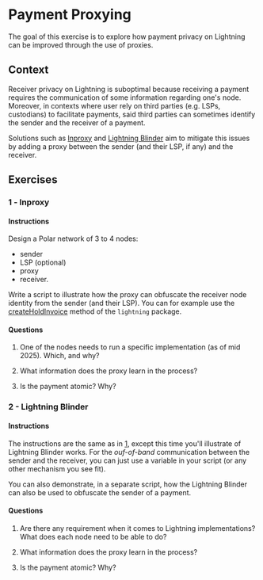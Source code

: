 # Payment Proxying

The goal of this exercise is to explore how payment privacy on Lightning can be improved through the use of proxies.

## Context

Receiver privacy on Lightning is suboptimal because receiving a payment requires the communication of some information regarding one's node. Moreover, in contexts where user rely on third parties (e.g. LSPs, custodians) to facilitate payments, said third parties can sometimes identify the sender and the receiver of a payment.

Solutions such as [lnproxy](https://lnproxy.org/) and [Lightning Blinder](https://github.com/supertestnet/lightning_blinder) aim to mitigate this issues by adding a proxy between the sender (and their LSP, if any) and the receiver.

## Exercises

### 1 - lnproxy

#### Instructions

Design a Polar network of 3 to 4 nodes:

- sender
- LSP (optional)
- proxy
- receiver.

Write a script to illustrate how the proxy can obfuscate the receiver node identity from the sender (and their LSP). You can for example use the [createHoldInvoice](https://github.com/alexbosworth/ln-service#createhodlinvoice) method of the `lightning` package.

#### Questions

1. One of the nodes needs to run a specific implementation (as of mid 2025). Which, and why?

2. What information does the proxy learn in the process?

3. Is the payment atomic? Why?

### 2 - Lightning Blinder

#### Instructions

The instructions are the same as in [1](#1---lnproxy), except this time you'll illustrate of Lightning Blinder works. For the *ouf-of-band* communication between the sender and the receiver, you can just use a variable in your script (or any other mechanism you see fit).

You can also demonstrate, in a separate script, how the Lightning Blinder can also be used to obfuscate the sender of a payment.

#### Questions

1. Are there any requirement when it comes to Lightning implementations? What does each node need to be able to do?

2. What information does the proxy learn in the process?

3. Is the payment atomic? Why?
